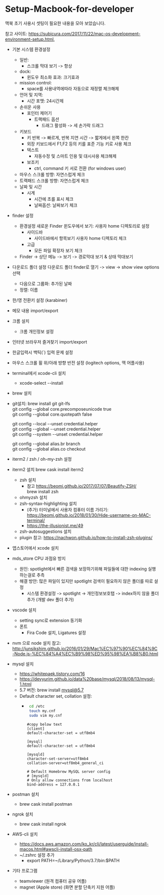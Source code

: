 # Setup-Macbook-for-developer
맥북 초기 사용시 셋팅이 필요한 내용을 모아 보았습니다.

참고 사이트: https://subicura.com/2017/11/22/mac-os-development-environment-setup.html,


- 기본 시스템 환경설정
  - 일반:
    - 스크롤 막대 보기 -> 항상
  - dock:
    - 윈도우 최소화 효과: 크기효과
  - mission control:
    - space를 사용내역에따라 자동으로 재정렬 체크해제
  - 언어 및 지역:
    - 시간 포맷: 24시간제
  - 손쉬운 사용
    - 포인터 제어기
      - 트랙패드 옵션
        - 드래그 활성화 -> 세 손가락 드래그
  - 키보드
    - 키 반복 -> 빠르게, 반복 지연 시간 -> 짧게에서 왼쪽 한칸
    - 외장 키보드에서 F1,F2 등의 키를 표준 기능 키로 사용 체크
    - 텍스트
      - 자동수정 및 스마트 인용 및 대시사용 체크해제
    - 보조키
      - ctrl, command 키 서로 전환 (for windows user)
  - 마우스
    스크롤 방향: 자연스럽게 체크
  - 트랙패드 
     스크롤 방향: 자연스럽게 체크
  - 날짜 및 시간
    - 시계
      - 시간에 초를 표시 체크
      - 날짜옵션: 날짜보기 체크
- finder 설정
  - 환경설정
    새로운 Finder 윈도우에서 보기: 사용자 home 디렉토리로 설정
    - 사이드바
      - 사이드바에서 항목보기 사용자 home 디렉토리 체크
    - 고급
      - 모든 파일 확장자 보기 체크
  - Finder -> 상단 메뉴 -> 보기 -> 경로막대 보기 & 상태 막대보기
- 다운로드 폴더 설정
  다운로드 폴더 finder로 열기 -> view -> show view options 선택
    - 다음으로 그룹화: 추가된 날짜
    - 정렬: 이름
  
- 한/영 전환키 설정 (karabiner)
- 메모 내용 import/export
- 크롬 설치
  - 크롬 개인정보 설정
- 인터넷 브라우저 즐겨찾기 import/export
- 한글입력시 백틱(`) 입력 문제 설정
- 마우스 스크롤 휠 위/아래 방향 반전 설정 (logitech options, 맥 어플사용)
- terminal에서 xcode-cli 설치
  - xcode-select --install
- brew 설치
- git설치: brew install git git-lfs  
  git config --global core.precomposeunicode true  
  git config --global core.quotepath false  
    
  git config --local --unset credential.helper  
  git config --global --unset credential.helper  
  git config --system --unset credential.helper  
  
  git config --global alias.br branch  
  git config --global alias.co checkout  
- iterm2 / zsh / oh-my-zsh 설정
- iterm2 설치
  brew cask install iterm2
  - zsh 설치
    - 참고 https://beomi.github.io/2017/07/07/Beautify-ZSH/  
    brew install zsh
  - ohmyzsh 설치
  - zsh-syntax-highlighting 설치
    - (추가) 터미널에서 사용자 컴퓨터 이름 가리기: https://beomi.github.io/2018/01/30/Hide-username-on-MAC-terminal/
    - https://the-illusionist.me/49
  - zsh-autosuggestions 설치
  - plugin 참고: https://nachwon.github.io/how-to-install-zsh-plugins/
- 앱스토어에서 xcode 설치

- mds_store CPU 과점유 방지
  - 원인: spotlight에서 빠른 검색을 보장하기위해 파일들에 대한 indexing 실행하는걸로 추측
  - 해결 방안: 많은 파일이 있지만 spotlight 검색이 필요하지 않은 폴더를 따로 설정
    - 시스템 환경설정 -> spotlight -> 개인정보보호탭 -> index하지 않을 폴더 추가 (개발 dev 폴더 추가)
    
- vscode 설치
  - setting sync로 extension 동기화
  - 폰트
    - Fira Code 설치, Ligatures 설정
- nvm 으로 node 설치
  참고: http://junsikshim.github.io/2016/01/29/Mac%EC%97%90%EC%84%9C-Node.js-%EC%84%A4%EC%B9%98%ED%95%98%EA%B8%B0.html

- mysql 설치
  - https://whitepaek.tistory.com/16  
  - https://devyurim.github.io/data%20base/mysql/2018/08/13/mysql-1.html
  - 5.7 버전: brew install mysql@5.7
  - Default character set, collation 설정:
    - ```bash
       cd /etc
       touch my.cnf
       sudo vim my.cnf
      ```
      ```
      #copy below text
      [client]
      default-character-set = utf8mb4

      [mysql]
      default-character-set = utf8mb4

      [mysqld]
      character-set-server=utf8mb4
      collation-server=utf8mb4_general_ci

      # Default Homebrew MySQL server config
      # [mysqld]
      # Only allow connections from localhost
      bind-address = 127.0.0.1
      ```

- postman 설치
  - brew cask install postman
- ngrok 설치
  - brew cask install ngrok
  
- AWS-cli 설치
  - https://docs.aws.amazon.com/ko_kr/cli/latest/userguide/install-macos.html#awscli-install-osx-path
  - ~/.zshrc 설정 추가
    - export PATH=~/Library/Python/3.7/bin:$PATH

- 기타 프로그램
  - teamviewer (원격 컴퓨터 공유 어플)
  - magnet (Apple store) (화면 분할 단축키 지원 어플) 
